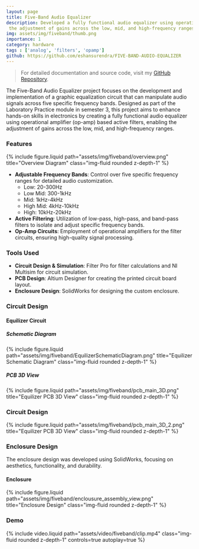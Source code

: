 ```yaml
---
layout: page
title: Five-Band Audio Equalizer
description: Developed a fully functional audio equalizer using operational amplifier (op-amp) based active filters, enabling
 the adjustment of gains across the low, mid, and high-frequency ranges.
img: assets/img/fiveband/thumb.png
importance: 1
category: hardware
tags : ['analog', 'filters', 'opamp']
github: https://github.com/eshansurendra/FIVE-BAND-AUDIO-EQUALIZER
---
```


> For detailed documentation and source code, visit my [GitHub Repository](https://github.com/eshansurendra/FIVE-BAND-AUDIO-EQUALIZER).

The Five-Band Audio Equalizer project focuses on the development and implementation of a graphic equalization circuit that can manipulate audio signals across five specific frequency bands. Designed as part of the Laboratory Practice module in semester 3, this project aims to enhance hands-on skills in electronics by creating a fully functional audio equalizer using operational amplifier (op-amp) based active filters, enabling the adjustment of gains across the low, mid, and high-frequency ranges.

### Features

<div class="row">
    <div class="col-sm mt-3 mt-md-0">
        {% include figure.liquid path="assets/img/fiveband/overview.png" title="Overview Diagram" class="img-fluid rounded z-depth-1" %}
    </div>
</div>

- **Adjustable Frequency Bands**: Control over five specific frequency ranges for detailed audio customization.
  - Low: 20-300Hz
  - Low Mid: 300-1kHz
  - Mid: 1kHz-4kHz
  - High Mid: 4kHz-10kHz
  - High: 10kHz-20kHz
- **Active Filtering**: Utilization of low-pass, high-pass, and band-pass filters to isolate and adjust specific frequency bands.
- **Op-Amp Circuits**: Employment of operational amplifiers for the filter circuits, ensuring high-quality signal processing.

### Tools Used

- **Circuit Design & Simulation**: Filter Pro for filter calculations and NI Multisim for circuit simulation.
- **PCB Design**: Altium Designer for creating the printed circuit board layout.
- **Enclosure Design**: SolidWorks for designing the custom enclosure.


### Circuit Design

#### Equilizer Circuit

##### Schematic Diagram

<div class="row">
    <div class="col-sm mt-3 mt-md-0">
        {% include figure.liquid path="assets/img/fiveband/EquilizerSchematicDiagram.png" title="Equilizer Schematic Diagram" class="img-fluid rounded z-depth-1" %}
    </div>
</div>

##### PCB 3D View

<div class="row">
    <div class="col-sm mt-3 mt-md-0">
        {% include figure.liquid path="assets/img/fiveband/pcb_main_3D.png" title="Equilizer PCB 3D View" class="img-fluid rounded z-depth-1" %}
    </div>
</div>

### Circuit Design

<div class="row">
    <div class="col-sm mt-3 mt-md-0">
        {% include figure.liquid path="assets/img/fiveband/pcb_main_3D_2.png" title="Equilizer PCB 3D View" class="img-fluid rounded z-depth-1" %}
    </div>
</div>

### Enclosure Design

The enclosure design was developed using SolidWorks, focusing on aesthetics, functionality, and durability.

#### Enclosure

<div class="row">
    <div class="col-sm mt-3 mt-md-0">
        {% include figure.liquid path="assets/img/fiveband/enclousure_assembly_view.png" title="Enclosure Design" class="img-fluid rounded z-depth-1" %}
    </div>
</div>

### Demo

<div class="row">
    <div class="col-sm mt-3 mt-md-0">
        {% include video.liquid path="assets/video/fiveband/clip.mp4" class="img-fluid rounded z-depth-1" controls=true autoplay=true %}
    </div>
</div>

